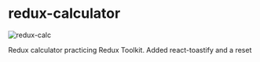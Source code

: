 # redux-calculator


![redux-calc](https://user-images.githubusercontent.com/86847314/234536266-9422991c-f1bf-446f-8ede-e542fce472bb.jpg)

Redux calculator practicing Redux Toolkit.
Added react-toastify and a reset
